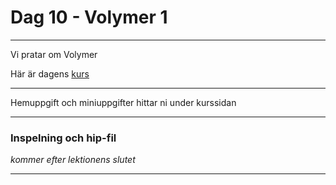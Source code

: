 
# **Dag 10 - Volymer 1**
___

Vi pratar om Volymer


Här är dagens [kurs](https://github.com/Studio-Konkret/Technical-Direction/tree/main/Kursmoment/113_Volymer_01)

___
Hemuppgift och miniuppgifter hittar ni under kurssidan

___
### **Inspelning och hip-fil**
*kommer efter lektionens slutet*
___



